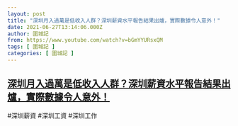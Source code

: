```yaml
---
layout: post
title: "深圳月入過萬是低收入人群？深圳薪資水平報告結果出爐，實際數據令人意外！"
date: 2021-06-27T13:14:06.000Z
author: 圍城記
from: https://www.youtube.com/watch?v=bGmYYURsxQM
tags: [ 圍城記 ]
categories: [ 圍城記 ]
---
```

<!--1624799646000-->
[深圳月入過萬是低收入人群？深圳薪資水平報告結果出爐，實際數據令人意外！](https://www.youtube.com/watch?v=bGmYYURsxQM)
------

<div>
#深圳薪資 #深圳工資 #深圳工作
</div>
